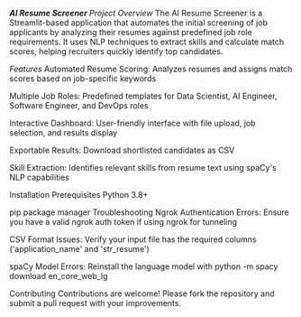 ***AI Resume Screener***
*Project Overview*
The AI Resume Screener is a Streamlit-based application that automates the initial screening of job applicants by analyzing their resumes against predefined job role requirements. It uses NLP techniques to extract skills and calculate match scores, helping recruiters quickly identify top candidates.

*Features*
Automated Resume Scoring: Analyzes resumes and assigns match scores based on job-specific keywords

Multiple Job Roles: Predefined templates for Data Scientist, AI Engineer, Software Engineer, and DevOps roles

Interactive Dashboard: User-friendly interface with file upload, job selection, and results display

Exportable Results: Download shortlisted candidates as CSV

Skill Extraction: Identifies relevant skills from resume text using spaCy's NLP capabilities

Installation
Prerequisites
Python 3.8+

pip package manager
Troubleshooting
Ngrok Authentication Errors: Ensure you have a valid ngrok auth token if using ngrok for tunneling

CSV Format Issues: Verify your input file has the required columns ('application_name' and 'str_resume')

spaCy Model Errors: Reinstall the language model with python -m spacy download en_core_web_lg

Contributing
Contributions are welcome! Please fork the repository and submit a pull request with your improvements.
